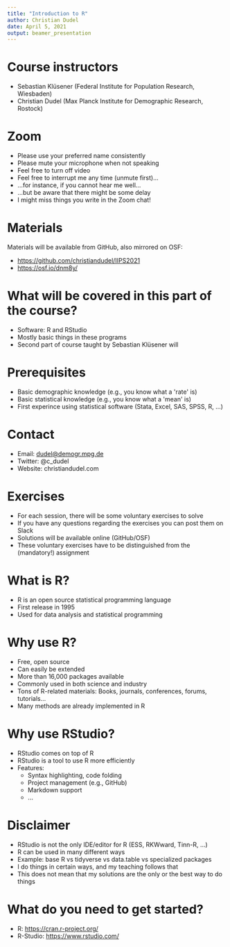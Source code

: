 ```yaml
---
title: "Introduction to R"
author: Christian Dudel
date: April 5, 2021
output: beamer_presentation
---
```


# Course instructors

- Sebastian Klüsener (Federal Institute for Population Research, Wiesbaden)
- Christian Dudel (Max Planck Institute for Demographic Research, Rostock)

# Zoom

- Please use your preferred name consistently
- Please mute your microphone when not speaking
- Feel free to turn off video 
- Feel free to interrupt me any time (unmute first)...
- ...for instance, if you cannot hear me well...
- ...but be aware that there might be some delay
- I might miss things you write in the Zoom chat!

# Materials

Materials will be available from GitHub, also mirrored on OSF:

- https://github.com/christiandudel/IIPS2021
- https://osf.io/dnm8y/ 

# What will be covered in this part of the course?
  
- Software: R and RStudio
- Mostly basic things in these programs
- Second part of course taught by Sebastian Klüsener will 


# Prerequisites
    
- Basic demographic knowledge (e.g., you know what a 'rate' is)
- Basic statistical knowledge (e.g., you know what a 'mean' is)
- First experince using statistical software (Stata, Excel, SAS, SPSS, R, ...)

# Contact

- Email: dudel@demogr.mpg.de
- Twitter: @c_dudel
- Website: christiandudel.com


# Exercises

- For each session, there will be some voluntary exercises to solve
- If you have any questions regarding the exercises you can post them on Slack
- Solutions will be available online (GitHub/OSF)
- These voluntary exercises have to be distinguished from the (mandatory!) assignment

# What is R?

- R is an open source statistical programming language
- First release in 1995
- Used for data analysis and statistical programming
  
# Why use R?

- Free, open source
- Can easily be extended
- More than 16,000 packages available
- Commonly used in both science and industry
- Tons of R-related materials: Books, journals, conferences, forums, tutorials...
- Many methods are already implemented in R

# Why use RStudio?

* RStudio comes on top of R
* RStudio is a tool to use R more efficiently
* Features:
    + Syntax highlighting, code folding
    + Project management (e.g., GitHub)
    + Markdown support
    + ...

# Disclaimer

- RStudio is not the only IDE/editor for R (ESS, RKWward, Tinn-R, ...)
- R can be used in many different ways
- Example: base R vs tidyverse vs data.table vs specialized packages
- I do things in certain ways, and my teaching follows that
- This does not mean that my solutions are the only or the best way to do things

# What do you need to get started?

- R: https://cran.r-project.org/
- R-Studio: https://www.rstudio.com/
  